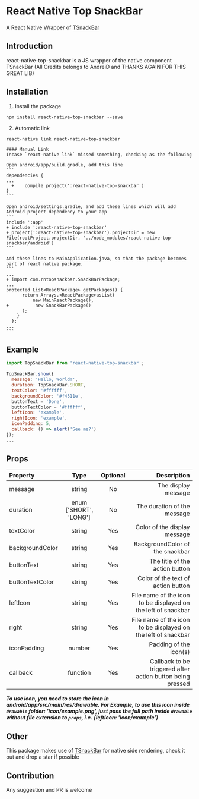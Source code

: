 # React Native Top SnackBar

A React Native Wrapper of [TSnackBar](https://github.com/AndreiD/TSnackBar)

## Introduction

react-native-top-snackbar is a JS wrapper of the native component TSnackBar (All Credits belongs to AndreiD and THANKS AGAIN FOR THIS GREAT LIB)

## Installation

1. Install the package
```shell
npm install react-native-top-snackbar --save
```

2. Automatic link
```shell
react-native link react-native-top-snackbar
```

    #### Manual Link
    Incase `react-native link` missed something, checking as the following

    Open android/app/build.gradle, add this line
    ```
    dependencies {
    ...
      +    compile project(':react-native-top-snackbar')     
    }
    ```

    Open android/settings.gradle, and add these lines which will add Android project dependency to your app
    ```
    include ':app'      
    + include ':react-native-top-snackbar'
    + project(':react-native-top-snackbar').projectDir = new File(rootProject.projectDir, '../node_modules/react-native-top-snackbar/android')
    ```

    Add these lines to MainApplication.java, so that the package becomes part of react native package.
    ```
    ...
    + import com.rntopsnackbar.SnackBarPackage;
    ...
    protected List<ReactPackage> getPackages() {
          return Arrays.<ReactPackage>asList(
              new MainReactPackage(),
    +          new SnackBarPackage()
          );
        }
      };
    ...
    ```

## Example

```jsx
import TopSnackBar from 'react-native-top-snackbar';

TopSnackBar.show({
  message: 'Hello, World!',
  duration: TopSnackBar.SHORT,
  textColor: '#ffffff',
  backgroundColor: '#f4511e',
  buttonText = 'Done',
  buttonTextColor = '#ffffff',
  leftIcon: 'example',
  rightIcon: 'example',
  iconPadding: 5,
  callback: () => alert('See me?')
});
...
```

## Props

|Property        |Type                      |Optional|Description                                                  |
|:---------------|:------------------------:|:------:|------------------------------------------------------------:|
|message         |string                    |No      |The display message                                          |
|duration        |enum ['SHORT', 'LONG']    |No      |The duration of the message                                  |
|textColor       |string                    |Yes     |Color of the display message                                 |
|backgroundColor |string                    |Yes     |BackgroundColor of the snackbar                              |
|buttonText      |string                    |Yes     |The title of the action button                               |
|buttonTextColor |string                    |Yes     |Color of the text of action button                           |
|leftIcon        |string                    |Yes     |File name of the icon to be displayed on the left of snackbar|
|right           |string                    |Yes     |File name of the icon to be displayed on the left of snackbar|
|iconPadding     |number                    |Yes     |Padding of the icon(s)                                       |
|callback        |function                  |Yes     |Callback to be triggered after action button being pressed   |

***To use icon, you need to store the icon in android/app/src/main/res/drawable.
For Example, to use this icon inside `drawable` folder: 'icon/example.png', just pass the full path inside `drawable` without file extension to `props`, i.e. {leftIcon: 'icon/example'}***

## Other

This package makes use of [TSnackBar](https://github.com/AndreiD/TSnackBar) for native side rendering, check it out and drop a star if possible

## Contribution

Any suggestion and PR is welcome
